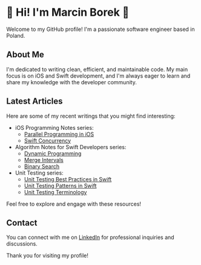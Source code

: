 # 👋 Hi! I'm Marcin Borek 👋 

Welcome to my GitHub profile! I'm a passionate software engineer based in Poland.

## About Me

I'm dedicated to writing clean, efficient, and maintainable code. My main focus is on iOS and Swift development, and I'm always eager to learn and share my knowledge with the developer community.

## Latest Articles

Here are some of my recent writings that you might find interesting:
- iOS Programming Notes series:
  - [Parallel Programming in iOS](https://github.com/marcin-bo/iOS-Programming-Notes/blob/main/Parallel%20Programming%20in%20iOS/Parallel%20Programming%20in%20iOS.md)
  - [Swift Concurrency](https://github.com/marcin-bo/iOS-Programming-Notes/blob/main/Swift%20Concurrency/Swift%20Concurrency.md)
- Algorithm Notes for Swift Developers series:
  - [Dynamic Programming](https://github.com/marcin-bo/Algorithm-Notes-For-Swift-Developers/blob/main/Dynamic%20Programming/Dynamic%20programming.md)
  - [Merge Intervals](https://github.com/marcin-bo/Algorithm-Notes-For-Swift-Developers/blob/main/Merge%20Intervals/Merge%20Intervals.md)
  - [Binary Search](https://github.com/marcin-bo/Algorithm-Notes-For-Swift-Developers/blob/main/Binary%20Search/Binary%20Search.md)
- Unit Testing series:
  - [Unit Testing Best Practices in Swift](https://github.com/marcin-bo/Unit-Testing-In-Swift/blob/main/Unit%20Testing%20Best%20Practices%20in%20Swift.md)
  - [Unit Testing Patterns in Swift](https://github.com/marcin-bo/Unit-Testing-In-Swift/blob/main/Unit%20Testing%20Patterns%20in%20Swift.md)
  - [Unit Testing Terminology](https://github.com/marcin-bo/Unit-Testing-In-Swift/blob/main/Unit%20Testing%20Terminology.md)

Feel free to explore and engage with these resources!

## Contact

You can connect with me on [LinkedIn](https://www.linkedin.com/in/marcinborek/) for professional inquiries and discussions.

Thank you for visiting my profile!
